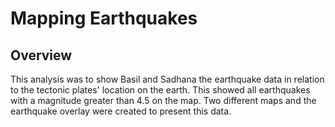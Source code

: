 # Mapping Earthquakes

## Overview
This analysis was to show Basil and Sadhana the earthquake data in relation to the tectonic plates' location on the earth. This showed all earthquakes with a magnitude greater than 4.5 on the map. Two different maps and the earthquake overlay were created to present this data. 
